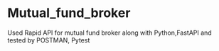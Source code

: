 # Mutual_fund_broker
Used Rapid API for mutual fund broker along with Python,FastAPI and tested by POSTMAN, Pytest 
